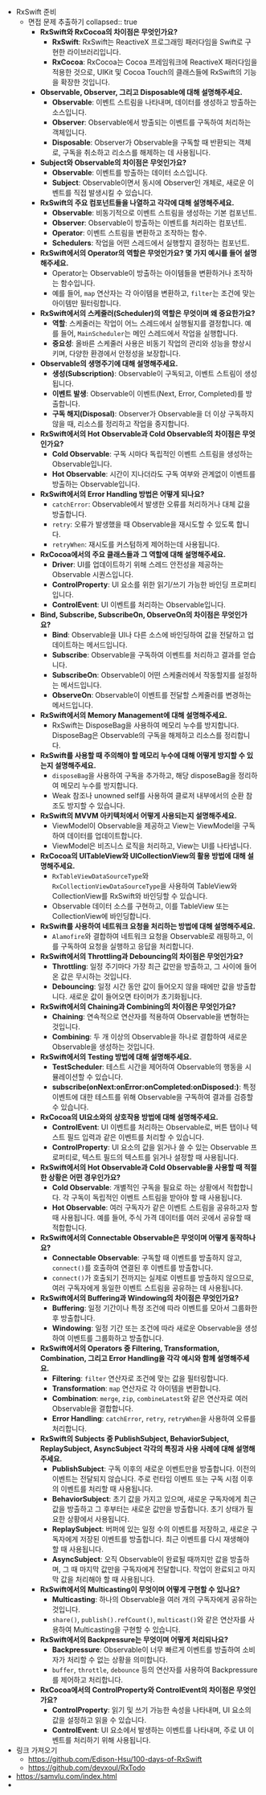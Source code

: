 - RxSwift 준비
	- 면접 문제 추출하기
	  collapsed:: true
		- **RxSwift와 RxCocoa의 차이점은 무엇인가요?**
			- **RxSwift**: RxSwift는 ReactiveX 프로그래밍 패러다임을 Swift로 구현한 라이브러리입니다.
			- **RxCocoa**: RxCocoa는 Cocoa 프레임워크에 ReactiveX 패러다임을 적용한 것으로, UIKit 및 Cocoa Touch의 클래스들에 RxSwift의 기능을 확장한 것입니다.
		- **Observable, Observer, 그리고 Disposable에 대해 설명해주세요.**
			- **Observable**: 이벤트 스트림을 나타내며, 데이터를 생성하고 방출하는 소스입니다.
			- **Observer**: Observable에서 방출되는 이벤트를 구독하여 처리하는 객체입니다.
			- **Disposable**: Observer가 Observable을 구독할 때 반환되는 객체로, 구독을 취소하고 리소스를 해제하는 데 사용됩니다.
		- **Subject와 Observable의 차이점은 무엇인가요?**
			- **Observable**: 이벤트를 방출하는 데이터 소스입니다.
			- **Subject**: Observable이면서 동시에 Observer인 개체로, 새로운 이벤트를 직접 발생시킬 수 있습니다.
		- **RxSwift의 주요 컴포넌트들을 나열하고 각각에 대해 설명해주세요.**
			- **Observable**: 비동기적으로 이벤트 스트림을 생성하는 기본 컴포넌트.
			- **Observer**: Observable이 방출하는 이벤트를 처리하는 컴포넌트.
			- **Operator**: 이벤트 스트림을 변환하고 조작하는 함수.
			- **Schedulers**: 작업을 어떤 스레드에서 실행할지 결정하는 컴포넌트.
		- **RxSwift에서의 Operator의 역할은 무엇인가요? 몇 가지 예시를 들어 설명해주세요.**
			- Operator는 Observable이 방출하는 아이템들을 변환하거나 조작하는 함수입니다.
			- 예를 들어, `map` 연산자는 각 아이템을 변환하고, `filter`는 조건에 맞는 아이템만 필터링합니다.
		- **RxSwift에서의 스케줄러(Scheduler)의 역할은 무엇이며 왜 중요한가요?**
			- **역할**: 스케줄러는 작업이 어느 스레드에서 실행될지를 결정합니다. 예를 들어, `MainScheduler`는 메인 스레드에서 작업을 실행합니다.
			- **중요성**: 올바른 스케줄러 사용은 비동기 작업의 관리와 성능을 향상시키며, 다양한 환경에서 안정성을 보장합니다.
		- **Observable의 생명주기에 대해 설명해주세요.**
			- **생성(Subscription)**: Observable이 구독되고, 이벤트 스트림이 생성됩니다.
			- **이벤트 발생**: Observable이 이벤트(Next, Error, Completed)를 방출합니다.
			- **구독 해지(Disposal)**: Observer가 Observable을 더 이상 구독하지 않을 때, 리소스를 정리하고 작업을 중지합니다.
		- **RxSwift에서의 Hot Observable과 Cold Observable의 차이점은 무엇인가요?**
			- **Cold Observable**: 구독 시마다 독립적인 이벤트 스트림을 생성하는 Observable입니다.
			- **Hot Observable**: 시간이 지나더라도 구독 여부와 관계없이 이벤트를 방출하는 Observable입니다.
		- **RxSwift에서의 Error Handling 방법은 어떻게 되나요?**
			- `catchError`: Observable에서 발생한 오류를 처리하거나 대체 값을 방출합니다.
			- `retry`: 오류가 발생했을 때 Observable을 재시도할 수 있도록 합니다.
			- `retryWhen`: 재시도를 커스텀하게 제어하는데 사용됩니다.
		- **RxCocoa에서의 주요 클래스들과 그 역할에 대해 설명해주세요.**
			- **Driver**: UI를 업데이트하기 위해 스레드 안전성을 제공하는 Observable 시퀀스입니다.
			- **ControlProperty**: UI 요소를 위한 읽기/쓰기 가능한 바인딩 프로퍼티입니다.
			- **ControlEvent**: UI 이벤트를 처리하는 Observable입니다.
		- **Bind, Subscribe, SubscribeOn, ObserveOn의 차이점은 무엇인가요?**
			- **Bind**: Observable을 UI나 다른 소스에 바인딩하여 값을 전달하고 업데이트하는 메서드입니다.
			- **Subscribe**: Observable을 구독하여 이벤트를 처리하고 결과를 얻습니다.
			- **SubscribeOn**: Observable이 어떤 스케줄러에서 작동할지를 설정하는 메서드입니다.
			- **ObserveOn**: Observable이 이벤트를 전달할 스케줄러를 변경하는 메서드입니다.
		- **RxSwift에서의 Memory Management에 대해 설명해주세요.**
			- RxSwift는 DisposeBag을 사용하여 메모리 누수를 방지합니다. DisposeBag은 Observable의 구독을 해제하고 리소스를 정리합니다.
		- **RxSwift를 사용할 때 주의해야 할 메모리 누수에 대해 어떻게 방지할 수 있는지 설명해주세요.**
			- `disposeBag`을 사용하여 구독을 추가하고, 해당 disposeBag을 정리하여 메모리 누수를 방지합니다.
			- Weak 참조나 unowned self를 사용하여 클로저 내부에서의 순환 참조도 방지할 수 있습니다.
		- **RxSwift의 MVVM 아키텍처에서 어떻게 사용되는지 설명해주세요.**
			- ViewModel이 Observable을 제공하고 View는 ViewModel을 구독하여 데이터를 업데이트합니다.
			- ViewModel은 비즈니스 로직을 처리하고, View는 UI를 나타냅니다.
		- **RxCocoa의 UITableView와 UICollectionView의 활용 방법에 대해 설명해주세요.**
			- `RxTableViewDataSourceType`와 `RxCollectionViewDataSourceType`을 사용하여 TableView와 CollectionView를 RxSwift와 바인딩할 수 있습니다.
			- Observable 데이터 소스를 구현하고, 이를 TableView 또는 CollectionView에 바인딩합니다.
		- **RxSwift를 사용하여 네트워크 요청을 처리하는 방법에 대해 설명해주세요.**
			- `Alamofire`와 결합하여 네트워크 요청을 Observable로 래핑하고, 이를 구독하여 요청을 실행하고 응답을 처리합니다.
		- **RxSwift에서의 Throttling과 Debouncing의 차이점은 무엇인가요?**
			- **Throttling**: 일정 주기마다 가장 최근 값만을 방출하고, 그 사이에 들어온 값은 무시하는 것입니다.
			- **Debouncing**: 일정 시간 동안 값이 들어오지 않을 때에만 값을 방출합니다. 새로운 값이 들어오면 타이머가 초기화됩니다.
		- **RxSwift에서의 Chaining과 Combining의 차이점은 무엇인가요?**
			- **Chaining**: 연속적으로 연산자를 적용하여 Observable을 변형하는 것입니다.
			- **Combining**: 두 개 이상의 Observable을 하나로 결합하여 새로운 Observable을 생성하는 것입니다.
		- **RxSwift에서의 Testing 방법에 대해 설명해주세요.**
			- **TestScheduler**: 테스트 시간을 제어하여 Observable의 행동을 시뮬레이션할 수 있습니다.
			- **subscribe(onNext:onError:onCompleted:onDisposed:)**: 특정 이벤트에 대한 테스트를 위해 Observable을 구독하여 결과를 검증할 수 있습니다.
		- **RxCocoa의 UI요소와의 상호작용 방법에 대해 설명해주세요.**
			- **ControlEvent**: UI 이벤트를 처리하는 Observable로, 버튼 탭이나 텍스트 필드 입력과 같은 이벤트를 처리할 수 있습니다.
			- **ControlProperty**: UI 요소의 값을 읽거나 쓸 수 있는 Observable 프로퍼티로, 텍스트 필드의 텍스트를 읽거나 설정할 때 사용됩니다.
		- **RxSwift에서의 Hot Observable과 Cold Observable을 사용할 때 적절한 상황은 어떤 경우인가요?**
			- **Cold Observable**: 개별적인 구독을 필요로 하는 상황에서 적합합니다. 각 구독이 독립적인 이벤트 스트림을 받아야 할 때 사용됩니다.
			- **Hot Observable**: 여러 구독자가 같은 이벤트 스트림을 공유하고자 할 때 사용됩니다. 예를 들어, 주식 가격 데이터를 여러 곳에서 공유할 때 적합합니다.
		- **RxSwift에서의 Connectable Observable은 무엇이며 어떻게 동작하나요?**
			- **Connectable Observable**: 구독할 때 이벤트를 방출하지 않고, `connect()`를 호출하여 연결된 후 이벤트를 방출합니다.
			- `connect()`가 호출되기 전까지는 실제로 이벤트를 방출하지 않으므로, 여러 구독자에게 동일한 이벤트 스트림을 공유하는 데 사용됩니다.
		- **RxSwift에서의 Buffering과 Windowing의 차이점은 무엇인가요?**
			- **Buffering**: 일정 기간이나 특정 조건에 따라 이벤트를 모아서 그룹화한 후 방출합니다.
			- **Windowing**: 일정 기간 또는 조건에 따라 새로운 Observable을 생성하여 이벤트를 그룹화하고 방출합니다.
		- **RxSwift에서의 Operators 중 Filtering, Transformation, Combination, 그리고 Error Handling을 각각 예시와 함께 설명해주세요.**
			- **Filtering**: `filter` 연산자로 조건에 맞는 값을 필터링합니다.
			- **Transformation**: `map` 연산자로 각 아이템을 변환합니다.
			- **Combination**: `merge`, `zip`, `combineLatest`와 같은 연산자로 여러 Observable을 결합합니다.
			- **Error Handling**: `catchError`, `retry`, `retryWhen`을 사용하여 오류를 처리합니다.
		- **RxSwift의 Subjects 중 PublishSubject, BehaviorSubject, ReplaySubject, AsyncSubject 각각의 특징과 사용 사례에 대해 설명해주세요.**
			- **PublishSubject**: 구독 이후의 새로운 이벤트만을 방출합니다. 이전의 이벤트는 전달되지 않습니다. 주로 런타임 이벤트 또는 구독 시점 이후의 이벤트를 처리할 때 사용됩니다.
			- **BehaviorSubject**: 초기 값을 가지고 있으며, 새로운 구독자에게 최근 값을 방출하고 그 후부터는 새로운 값만을 방출합니다. 초기 상태가 필요한 상황에서 사용됩니다.
			- **ReplaySubject**: 버퍼에 있는 일정 수의 이벤트를 저장하고, 새로운 구독자에게 저장된 이벤트를 방출합니다. 최근 이벤트를 다시 재생해야 할 때 사용됩니다.
			- **AsyncSubject**: 오직 Observable이 완료될 때까지만 값을 방출하며, 그 때 마지막 값만을 구독자에게 전달합니다. 작업이 완료되고 마지막 값을 처리해야 할 때 사용됩니다.
		- **RxSwift에서의 Multicasting이 무엇이며 어떻게 구현할 수 있나요?**
			- **Multicasting**: 하나의 Observable을 여러 개의 구독자에게 공유하는 것입니다.
			- `share()`, `publish().refCount()`, `multicast()`와 같은 연산자를 사용하여 Multicasting을 구현할 수 있습니다.
		- **RxSwift에서의 Backpressure는 무엇이며 어떻게 처리되나요?**
			- **Backpressure**: Observable이 너무 빠르게 이벤트를 방출하여 소비자가 처리할 수 없는 상황을 의미합니다.
			- `buffer`, `throttle`, `debounce` 등의 연산자를 사용하여 Backpressure를 제어하고 처리합니다.
		- **RxCocoa에서의 ControlProperty와 ControlEvent의 차이점은 무엇인가요?**
			- **ControlProperty**: 읽기 및 쓰기 가능한 속성을 나타내며, UI 요소의 값을 설정하고 읽을 수 있습니다.
			- **ControlEvent**: UI 요소에서 발생하는 이벤트를 나타내며, 주로 UI 이벤트를 처리하기 위해 사용됩니다.
- 링크 가져오기
	- https://github.com/Edison-Hsu/100-days-of-RxSwift
	- https://github.com/devxoul/RxTodo
- https://samvlu.com/index.html
-